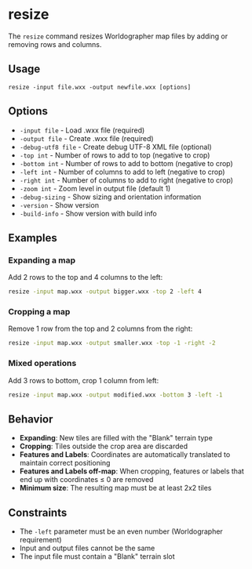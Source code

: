 # resize

The `resize` command resizes Worldographer map files by adding or removing rows and columns.

## Usage

```
resize -input file.wxx -output newfile.wxx [options]
```

## Options

- `-input file` - Load .wxx file (required)
- `-output file` - Create .wxx file (required)  
- `-debug-utf8 file` - Create debug UTF-8 XML file (optional)
- `-top int` - Number of rows to add to top (negative to crop)
- `-bottom int` - Number of rows to add to bottom (negative to crop)
- `-left int` - Number of columns to add to left (negative to crop)
- `-right int` - Number of columns to add to right (negative to crop)
- `-zoom int` - Zoom level in output file (default 1)
- `-debug-sizing` - Show sizing and orientation information
- `-version` - Show version
- `-build-info` - Show version with build info

## Examples

### Expanding a map

Add 2 rows to the top and 4 columns to the left:
```bash
resize -input map.wxx -output bigger.wxx -top 2 -left 4
```

### Cropping a map

Remove 1 row from the top and 2 columns from the right:
```bash
resize -input map.wxx -output smaller.wxx -top -1 -right -2
```

### Mixed operations

Add 3 rows to bottom, crop 1 column from left:
```bash
resize -input map.wxx -output modified.wxx -bottom 3 -left -1
```

## Behavior

- **Expanding**: New tiles are filled with the "Blank" terrain type
- **Cropping**: Tiles outside the crop area are discarded
- **Features and Labels**: Coordinates are automatically translated to maintain correct positioning
- **Features and Labels off-map**: When cropping, features or labels that end up with coordinates ≤ 0 are removed
- **Minimum size**: The resulting map must be at least 2x2 tiles

## Constraints

- The `-left` parameter must be an even number (Worldographer requirement)
- Input and output files cannot be the same
- The input file must contain a "Blank" terrain slot
